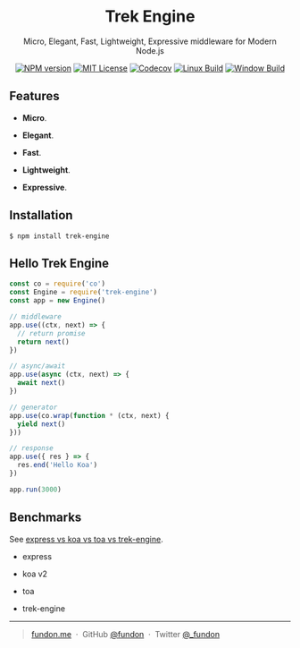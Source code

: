 <div align="center">

<h1>Trek Engine</h1>

<p>Micro, Elegant, Fast, Lightweight, Expressive middleware for Modern Node.js</p>

<p>
<a href="https://npmjs.org/package/trek-engine"><img src="https://img.shields.io/npm/v/trek-engine.svg" alt="NPM version"></a>
<a href="https://www.npmjs.com/package/trek-engine"><img src="https://img.shields.io/badge/license-MIT-green.svg" alt="MIT License"></a>
<a href="https://codecov.io/gh/trekjs/engine"><img src="https://codecov.io/gh/trekjs/engine/branch/master/graph/badge.svg" alt="Codecov" /></a>
<a href="https://travis-ci.org/trekjs/engine"><img src="https://img.shields.io/travis/trekjs/engine.svg?label=linux" alt="Linux Build"></a>
<a href="https://ci.appveyor.com/project/fundon/engine"><img src="https://img.shields.io/appveyor/ci/dougwilson/express/master.svg?label=windows" alt="Window Build"/></a>
</p>

</div>

## Features

* **Micro**.

* **Elegant**.

* **Fast**.

* **Lightweight**.

* **Expressive**.


## Installation

```
$ npm install trek-engine
```

## Hello Trek Engine

```js
const co = require('co')
const Engine = require('trek-engine')
const app = new Engine()

// middleware
app.use((ctx, next) => {
  // return promise
  return next()
})

// async/await
app.use(async (ctx, next) => {
  await next()
})

// generator
app.use(co.wrap(function * (ctx, next) {
  yield next()
}))

// response
app.use({ res } => {
  res.end('Hello Koa')
})

app.run(3000)
```


## Benchmarks

See [express vs koa vs toa vs trek-engine](benchmarks/README.md).

* express

* koa v2

* toa

* trek-engine

---

> [fundon.me](https://fundon.me) &nbsp;&middot;&nbsp;
> GitHub [@fundon](https://github.com/fundon) &nbsp;&middot;&nbsp;
> Twitter [@_fundon](https://twitter.com/_fundon)
